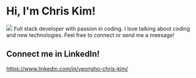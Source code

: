 # Hi, I'm Chris Kim!
<img src="https://github-readme-linkedin.vercel.app/user?username=yeongho-chris-kim" />
Full stack developer with passion in coding. I love talking about coding and new technologies.
Feel free to connect or send me a meesage!

## Connect me in LinkedIn!
https://www.linkedin.com/in/yeongho-chris-kim/
